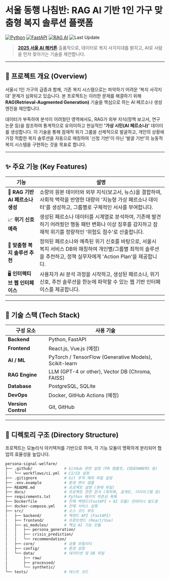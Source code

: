 # 서울 동행 나침반: RAG AI 기반 1인 가구 맞춤형 복지 솔루션 플랫폼

[![Python](https://img.shields.io/badge/python-3.10+-blue.svg)](https://www.python.org/)
[![FastAPI](https://img.shields.io/badge/Framework-FastAPI-teal)](https://fastapi.tiangolo.com/)
[![RAG AI](https://img.shields.io/badge/Core%20Tech-RAG%20AI-blueviolet)](https://research.ibm.com/blog/retrieval-augmented-generation-RAG)
![Last Update](https://img.shields.io/github/last-commit/[Your-GitHub-ID]/persona-signal-welfare) 
> **[2025 서울 AI 해커톤](https://mediahub.seoul.go.kr/gongmo/2000665)** 출품작으로, 데이터로 복지 사각지대를 밝히고, AI로 사람을 먼저 찾아가는 기술을 제안합니다.

---

## 📌 프로젝트 개요 (Overview)

서울시 1인 가구의 급증과 함께, 기존 복지 시스템으로는 파악하기 어려운 '복지 사각지대' 문제가 심화되고 있습니다. 본 프로젝트는 이러한 문제를 해결하기 위해 **RAG(Retrieval-Augmented Generation)** 기술을 핵심으로 하는 AI 페르소나 생성 엔진을 제안합니다.

데이터가 부족하여 분석이 어려웠던 영역에서도, RAG가 외부 지식(정책 보고서, 연구 논문 등)을 참조하여 통계적으로 유의미하고 현실적인 **'가상 시민(AI 페르소나)'** 데이터를 생성합니다. 이 기술을 통해 잠재적 위기 그룹을 선제적으로 발굴하고, 개인의 상황에 가장 적합한 복지 솔루션을 자동으로 매칭하여 '신청 기반'이 아닌 '발굴 기반'의 능동적 복지 시스템을 구현하는 것을 목표로 합니다.

---

## ✨ 주요 기능 (Key Features)

| 기능 | 설명 |
|---|---|
| 🤖 **RAG 기반 AI 페르소나 생성** | 소량의 원본 데이터와 외부 지식(보고서, 뉴스)을 결합하여, 사회적 맥락을 반영한 대량의 '지능형 가상 페르소나 데이터'를 생성하고, 그룹별로 구체적인 서사를 부여합니다. |
| 📈 **위기 신호 예측** | 생성된 페르소나 데이터를 시계열로 분석하여, 기존에 발견하기 어려웠던 행동 패턴 변화나 이상 징후를 감지하고 잠재적 위기를 정량적인 '위험도 점수'로 산출합니다. |
| 💌 **맞춤형 복지 솔루션 추천** | 정의된 페르소나와 예측된 위기 신호를 바탕으로, 서울시 복지 서비스 DB와 매칭하여 개인별/그룹별 최적의 솔루션을 추천하고, 정책 실무자에게 'Action Plan'을 제공합니다. |
| 🖥️ **인터랙티브 웹 인터페이스** | 사용자가 AI 분석 과정을 시작하고, 생성된 페르소나, 위기 신호, 추천 솔루션을 한눈에 파악할 수 있는 웹 기반 인터페이스를 제공합니다. |

---

## 🧱 기술 스택 (Tech Stack)

| 구성 요소 | 사용 기술 |
|---|---|
| **Backend** | Python, FastAPI |
| **Frontend** | React.js, Vue.js (예정) |
| **AI / ML** | PyTorch / TensorFlow (Generative Models), Scikit-learn |
| **RAG Engine** | LLM (GPT-4 or other), Vector DB (Chroma, FAISS) |
| **Database** | PostgreSQL, SQLite |
| **DevOps** | Docker, GitHub Actions (예정) |
| **Version Control** | Git, GitHub |

---

## 📁 디렉토리 구조 (Directory Structure)

프로젝트는 모놀리식 아키텍처를 기반으로 하며, 각 기능 모듈이 명확하게 분리되어 협업의 효율성을 높입니다.

```bash
persona-signal-welfare/
├── .github/              # GitHub 관련 설정 (PR 템플릿, CODEOWNERS 등)
│   └── workflows/ci.yml  # CI/CD 설정
├── .gitignore            # Git 추적 제외 파일 설정
├── .env.example          # 환경 변수 샘플
├── README.md             # 프로젝트 설명 (현재 파일)
├── docs/                 # 프로젝트 관련 문서 (회의록, 설계도, 다이어그램 등)
├── requirements.txt      # Python 패키지 의존성 목록
├── Dockerfile            # 전체 백엔드(FastAPI + AI 모듈) 컨테이너 빌드용
├── docker-compose.yml    # 전체 서비스 실행
├── src/                  # 소스 코드 루트
│   ├── backend/          # 백엔드 API (FastAPI)
│   ├── frontend/         # 프론트엔드 (React/Vue)
│   ├── ai_modules/       # 핵심 AI 기능 모듈
│   │   ├── persona_generation/
│   │   ├── crisis_prediction/
│   │   └── recommendation/
│   ├── core/             # 공통 유틸리티
│   ├── config/           # 환경 설정
│   └── data/             # 데이터셋 및 DB 파일
│       ├── raw/
│       ├── processed/
│       └── synthetic/
└── tests/                # 테스트 코드
